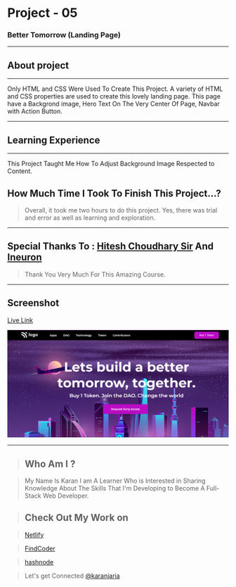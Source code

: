 # Project - 05

### Better Tomorrow (Landing Page)

---

## About project
---



Only HTML and CSS Were Used To Create This Project. A variety of HTML and CSS properties are used to create this lovely landing page.
This page have a Backgrond image, Hero Text On The Very Center Of Page, Navbar with Action Button.


---


## Learning Experience
---
This Project Taught Me How To Adjust Background Image Respected to Content.



## How Much Time I Took To Finish This Project...? 
>Overall, it took me two hours to do this project. Yes, there was trial and error as well as learning and exploration.

---

##  Special Thanks To : [Hitesh Choudhary Sir](https://www.instagram.com/hiteshchoudharyofficial/?hl=en)  And [Ineuron](https://ineuron.ai/course/Full-Stack-Javascript-Web-Developer)

>Thank You Very Much For This Amazing Course.

---

## Screenshot 


[Live Link](https://dancing-nougat-0cde59.netlify.app/)

![What's Trend In](./Capture.PNG)

---


>## Who Am I ?

>My Name Is Karan I am A Learner Who is Interested in Sharing Knowledge About The Skills That I'm Developing to Become A Full-Stack Web Developer.

>## Check Out My Work on 

>[Netlify](https://app.netlify.com/teams/karan9846/overview?_ga=2.175703073.206776847.1659963657-634189433.1659791041)

>[FindCoder](https://www.findcoder.io/u/karan18)

>[hashnode](https://hashnode.com/@karan787)

>Let's get Connected [@karanjaria](https://www.instagram.com/karanjaria/?hl=en)